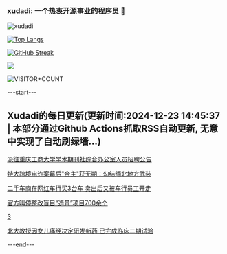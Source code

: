 ### xudadi: 一个热衷开源事业的程序员 👋

![xudadi](https://github-readme-stats-git-masterorgs-github-readme-stats-team.vercel.app/api?username=xudadi)

[![Top Langs](https://github-readme-stats.vercel.app/api/top-langs/?username=xudadi)](https://github.com/anuraghazra/github-readme-stats)

[![GitHub Streak](https://streak-stats.demolab.com?user=xudadi&locale=zh_Hans)](https://git.io/streak-stats)

![](https://raw.githubusercontent.com/xudadi/xudadi/main/assets/github-contribution-grid-snake.svg)

![VISITOR+COUNT](https://komarev.com/ghpvc/?username=xudadi&label=VISITOR+COUNT)


---start---

## Xudadi的每日更新(更新时间:2024-12-23 14:45:37 | 本部分通过Github Actions抓取RSS自动更新, 无意中实现了自动刷绿墙...)

[派往重庆工商大学学术期刊社综合办公室人员招聘公告](https://www.gongkaoleida.com/article/2240133)

[特大跨境电诈案幕后"金主"获无期：勾结缅北地方武装](https://m.163.com/news/article/JK3C66730514R9OJ.html)

[二手车商在网红车行买3台车 卖出后又被车行员工开走](https://m.163.com/news/article/JK1G8O3M053469LG.html)

[官方叫停整改盲目“造景”项目700余个](https://m.163.com/news/article/JK37J07B0001899O.html)

[3](https://m.163.com/touch/news/sub/domestic)

[北大教授因女儿痛经决定研发新药 已完成临床二期试验](https://m.163.com/news/article/JK35TVLC0512D3VJ.html)

---end---
